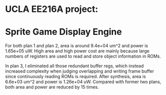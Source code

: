 # UCLA EE216A project:
# Sprite Game Display Engine

For both plan 1 and plan 2, area is around 9.4e+04 um^2 and power is 1.65e+05 uW. High area and high power cost are mainly because large numbers of registers are used to read and store object information in ROMs.

In plan 3, I eliminated all those redundant buffer regs, which instead increased complexity when judging overlapping and writing frame buffer since continuously reading ROMs is required. After synthesis, area is 6.6e+03 um^2 and power is 1.26e+04 uW. Compared with former two plans, both area and power are reduced by 15 times.


